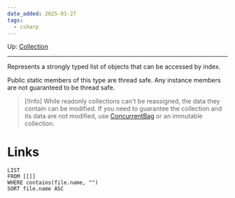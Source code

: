 ```yaml
---
date_added: 2025-01-27
tags:
  - csharp
---
```

Up: [Collection](Collection.md)
___
Represents a strongly typed list of objects that can be accessed by index.
  
Public static members of this type are thread safe. Any instance members are not guaranteed to be thread safe.

>[!Info]
> While readonly collections can't be reassigned, the data they contain can be modified. If you need to guarantee the collection and its data are not modified, use [ConcurrentBag](ConcurrentBag) or an immutable collection.

# Links
```dataview
LIST
FROM [[]]
WHERE contains(file.name, "")
SORT file.name ASC
```
